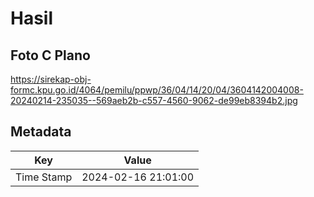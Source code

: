 # Hasil

## Foto C Plano

https://sirekap-obj-formc.kpu.go.id/4064/pemilu/ppwp/36/04/14/20/04/3604142004008-20240214-235035--569aeb2b-c557-4560-9062-de99eb8394b2.jpg


## Metadata

| Key        | Value               |
| ---------- | ------------------- |
| Time Stamp | 2024-02-16 21:01:00 |



